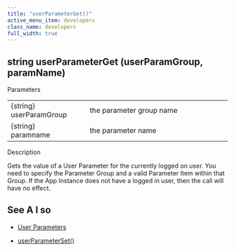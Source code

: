 ```yaml
---
title: "userParameterGet()"
active_menu_item: developers
class_name: developers
full_width: true
---
```



## string userParameterGet (userParamGroup, paramName)

Parameters

<table>
<tr>
<td width="168">
{string} userParamGroup

</td>
<td width="15">
</td>
<td width="697">
the parameter group name

</td>
</tr>
<tr>
<td width="168">
{string} paramname

</td>
<td width="15">
</td>
<td width="697">
the parameter name

</td>
</tr>
</table>

Description

Gets the value of a User Parameter for the currently logged on user. You need to specify the Parameter Group and a valid Parameter Item within that Group. If the App Instance does not have a logged in user, then the call will have no effect.

## See A l so

 - [User Parameters](../../../product-guide/the-console/console-tabs/more/account-variables/user-parameters/index.htm)

 - [userParameterSet()](userparameterset.htm)


